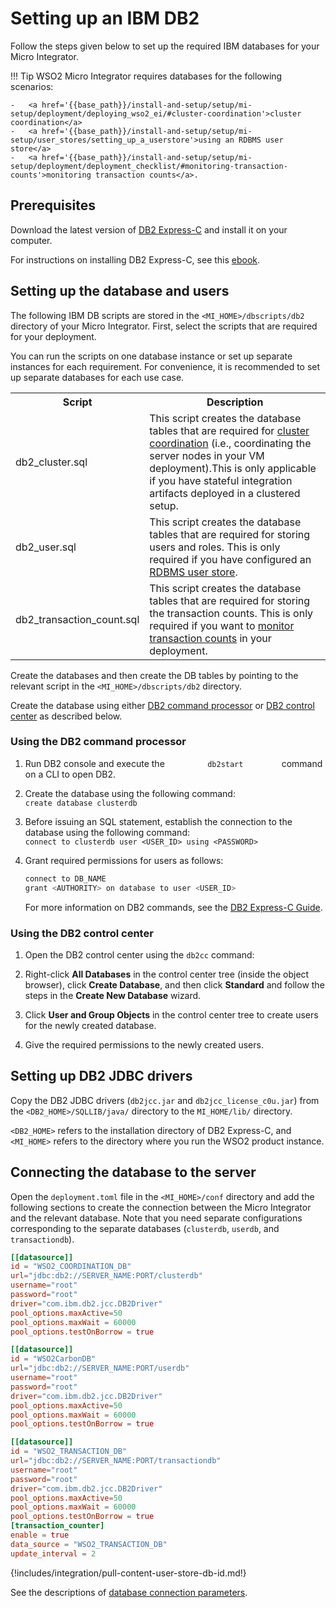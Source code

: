 # Setting up an IBM DB2

Follow the steps given below to set up the required IBM databases for your Micro Integrator.

!!! Tip
	WSO2 Micro Integrator requires databases for the following scenarios: 

	-	<a href='{{base_path}}/install-and-setup/setup/mi-setup/deployment/deploying_wso2_ei/#cluster-coordination'>cluster coordination</a>
	-	<a href='{{base_path}}/install-and-setup/setup/mi-setup/user_stores/setting_up_a_userstore'>using an RDBMS user store</a>
	-	<a href='{{base_path}}/install-and-setup/setup/mi-setup/deployment/deployment_checklist/#monitoring-transaction-counts'>monitoring transaction counts</a>.

## Prerequisites

Download the latest version of [DB2 Express-C](http://www-01.ibm.com/software/data/db2/express/download.html) and install it on your computer.

For instructions on installing DB2 Express-C, see this [ebook](https://www.ibm.com/developerworks/community/wikis/home?lang=en#!/wiki/Big%20Data%20University/page/FREE%20eBook%20-%20Getting%20Started%20with%20DB2%20Express-C).

## Setting up the database and users

The following IBM DB scripts are stored in the `<MI_HOME>/dbscripts/db2` directory of your Micro Integrator. First, select the scripts that are required for your deployment.

You can run the scripts on one database instance or set up separate instances for each requirement. For convenience, it is recommended to set up separate databases for each use case.

<table>
	<tr>
		<th>Script</th>
		<th>Description</th>
	</tr>
	<tr>
		<td>db2_cluster.sql</td>
		<td>This script creates the database tables that are required for <a href='{{base_path}}/install-and-setup/setup/mi-setup/deployment/deploying_wso2_ei/#cluster-coordination'>cluster coordination</a> (i.e., coordinating the server nodes in your VM deployment).This is only applicable if you have stateful integration artifacts deployed in a clustered setup.
		</td>
	</tr>
	<tr>
		<td>db2_user.sql</td>
		<td>This script creates the database tables that are required for storing users and roles. This is only required if you have configured an <a href='{{base_path}}/install-and-setup/setup/mi-setup/user_stores/setting_up_a_userstore'>RDBMS user store</a>.</td>
	</tr>
	<tr>
		<td>db2_transaction_count.sql</td>
		<td>This script creates the database tables that are required for storing the transaction counts. This is only required if you want to <a href='{{base_path}}/install-and-setup/setup/mi-setup/deployment/deployment_checklist#monitoring-transaction-counts'>monitor transaction counts</a> in your deployment.</td>
	</tr>
</table>

Create the databases and then create the DB tables by pointing to the relevant script in the `<MI_HOME>/dbscripts/db2` directory.

Create the database using either [DB2 command processor](#using-the-db2-command-processor) or [DB2 control center](#using-the-db2-control-center) as described below.

### Using the DB2 command processor

1.  Run DB2 console and execute the `          db2start         `
    command on a CLI to open DB2.
2.  Create the database using the following command:  
    `create database clusterdb`
3.  Before issuing an SQL statement, establish the connection to the
    database using the following command:  
    `connect to clusterdb user <USER_ID> using <PASSWORD>`
4.  Grant required permissions for users as follows:

    ```bash
    connect to DB_NAME
    grant <AUTHORITY> on database to user <USER_ID>
    ```

    For more information on DB2 commands, see the [DB2 Express-C Guide](https://www.ibm.com/developerworks/community/wikis/home?lang=en#!/wiki/Big%20Data%20University/page/FREE%20eBook%20-%20Getting%20Started%20with%20DB2%20Express-C).

### Using the DB2 control center

1.  Open the DB2 control center using the `db2cc` command:  

2.  Right-click **All Databases** in the control center tree (inside the
    object browser), click **Create Database**, and then click
    **Standard** and follow the steps in the **Create New Database**
    wizard.  
3.  Click **User and Group Objects** in the control center tree to
    create users for the newly created database.  
4.  Give the required permissions to the newly created users.  

## Setting up DB2 JDBC drivers

Copy the DB2 JDBC drivers (`db2jcc.jar` and `db2jcc_license_c0u.jar`) from the `<DB2_HOME>/SQLLIB/java/` directory to the `MI_HOME/lib/` directory.

`<DB2_HOME>` refers to the installation directory of DB2 Express-C, and `<MI_HOME>` refers to the directory where you run the WSO2 product instance.

## Connecting the database to the server

Open the `deployment.toml` file in the `<MI_HOME>/conf` directory and add the following sections to create the connection between the Micro Integrator and the relevant database. Note that you need separate configurations corresponding to the separate databases (`clusterdb`, `userdb`, and `transactiondb`).

```toml tab='Cluster DB Connection'
[[datasource]]
id = "WSO2_COORDINATION_DB"
url="jdbc:db2://SERVER_NAME:PORT/clusterdb"
username="root"
password="root"
driver="com.ibm.db2.jcc.DB2Driver"
pool_options.maxActive=50
pool_options.maxWait = 60000
pool_options.testOnBorrow = true
```

```toml tab='User DB Connection'
[[datasource]]
id = "WSO2CarbonDB"
url="jdbc:db2://SERVER_NAME:PORT/userdb"
username="root"
password="root"
driver="com.ibm.db2.jcc.DB2Driver"
pool_options.maxActive=50
pool_options.maxWait = 60000
pool_options.testOnBorrow = true
```

```toml tab='Transaction Counter DB Connection'
[[datasource]]
id = "WSO2_TRANSACTION_DB"
url="jdbc:db2://SERVER_NAME:PORT/transactiondb"
username="root"
password="root"
driver="com.ibm.db2.jcc.DB2Driver"
pool_options.maxActive=50
pool_options.maxWait = 60000
pool_options.testOnBorrow = true
[transaction_counter]
enable = true
data_source = "WSO2_TRANSACTION_DB"
update_interval = 2
```

{!includes/integration/pull-content-user-store-db-id.md!}

See the descriptions of [database connection parameters]({{base_path}}/reference/config-catalog-mi/#database-connection).